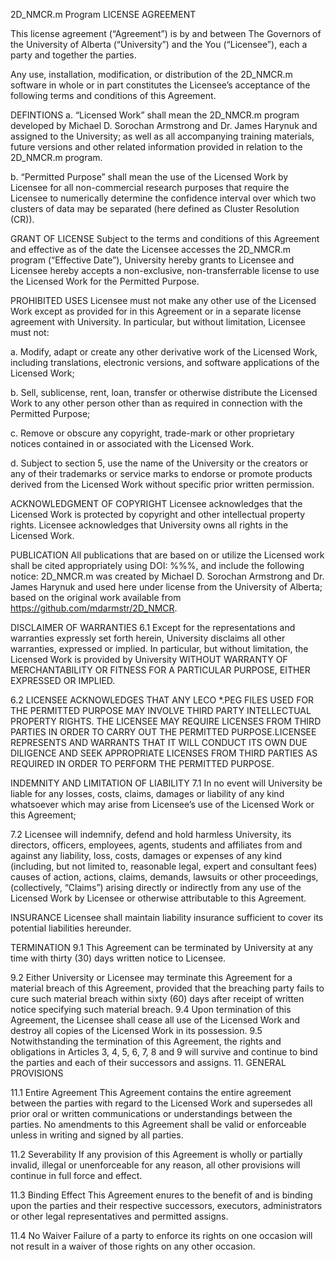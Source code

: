 2D_NMCR.m Program LICENSE AGREEMENT

This license agreement (“Agreement”) is by and between The Governors of the University of Alberta (“University”) and the You (“Licensee”), each a party and together the parties.

Any use, installation, modification, or distribution of the 2D_NMCR.m software in whole or in part constitutes the Licensee’s acceptance of the following terms and conditions of this Agreement.

DEFINTIONS
a. “Licensed Work” shall mean the 2D_NMCR.m program developed by Michael D. Sorochan Armstrong and Dr. James Harynuk and assigned to the University; as well as all accompanying training materials, future versions and other related information provided in relation to the 2D_NMCR.m program.

b. “Permitted Purpose” shall mean the use of the Licensed Work by Licensee for all non-commercial research purposes that require the Licensee to numerically determine the confidence interval over which two clusters of data may be separated (here defined as Cluster Resolution (CR)).

GRANT OF LICENSE
Subject to the terms and conditions of this Agreement and effective as of the date the Licensee accesses the 2D_NMCR.m program (“Effective Date”), University hereby grants to Licensee and Licensee hereby accepts a non-exclusive, non-transferrable license to use the Licensed Work for the Permitted Purpose.

PROHIBITED USES
Licensee must not make any other use of the Licensed Work except as provided for in this Agreement or in a separate license agreement with University. In particular, but without limitation, Licensee must not:

a. Modify, adapt or create any other derivative work of the Licensed Work, including translations, electronic versions, and software applications of the Licensed Work;

b. Sell, sublicense, rent, loan, transfer or otherwise distribute the Licensed Work to any other person other than as required in connection with the Permitted Purpose;

c. Remove or obscure any copyright, trade-mark or other proprietary notices contained in or associated with the Licensed Work.

d. Subject to section 5, use the name of the University or the creators or any of their trademarks or service marks to endorse or promote products derived from the Licensed Work without specific prior written permission.

ACKNOWLEDGMENT OF COPYRIGHT
Licensee acknowledges that the Licensed Work is protected by copyright and other intellectual property rights. Licensee acknowledges that University owns all rights in the Licensed Work.

PUBLICATION
All publications that are based on or utilize the Licensed work shall be cited appropriately using DOI: %%%, and include the following notice: 2D_NMCR.m was created by Michael D. Sorochan Armstrong and Dr. James Harynuk and used here under license from the University of Alberta; based on the original work available from https://github.com/mdarmstr/2D_NMCR.

DISCLAIMER OF WARRANTIES
6.1 Except for the representations and warranties expressly set forth herein, University disclaims all other warranties, expressed or implied. In particular, but without limitation, the Licensed Work is provided by University WITHOUT WARRANTY OF MERCHANTABILITY OR FITNESS FOR A PARTICULAR PURPOSE, EITHER EXPRESSED OR IMPLIED.

6.2 LICENSEE ACKNOWLEDGES THAT ANY LECO *.PEG FILES USED FOR THE PERMITTED PURPOSE MAY INVOLVE THIRD PARTY INTELLECTUAL PROPERTY RIGHTS. THE LICENSEE MAY REQUIRE LICENSES FROM THIRD PARTIES IN ORDER TO CARRY OUT THE PERMITTED PURPOSE.LICENSEE REPRESENTS AND WARRANTS THAT IT WILL CONDUCT ITS OWN DUE DILIGENCE AND SEEK APPROPRIATE LICENSES FROM THIRD PARTIES AS REQUIRED IN ORDER TO PERFORM THE PERMITTED PURPOSE.

INDEMNITY AND LIMITATION OF LIABILITY
7.1 In no event will University be liable for any losses, costs, claims, damages or liability of any kind whatsoever which may arise from Licensee’s use of the Licensed Work or this Agreement;

7.2 Licensee will indemnify, defend and hold harmless University, its directors, officers, employees, agents, students and affiliates from and against any liability, loss, costs, damages or expenses of any kind (including, but not limited to, reasonable legal, expert and consultant fees) causes of action, actions, claims, demands, lawsuits or other proceedings, (collectively, “Claims”) arising directly or indirectly from any use of the Licensed Work by Licensee or otherwise attributable to this Agreement.

INSURANCE
Licensee shall maintain liability insurance sufficient to cover its potential liabilities hereunder.

TERMINATION
9.1 This Agreement can be terminated by University at any time with thirty (30) days written notice to Licensee.

9.2 Either University or Licensee may terminate this Agreement for a material breach of this Agreement, provided that the breaching party fails to cure such material breach within sixty (60) days after receipt of written notice specifying such material breach.
9.4 Upon termination of this Agreement, the Licensee shall cease all use of the Licensed Work and destroy all copies of the Licensed Work in its possession. 9.5 Notwithstanding the termination of this Agreement, the rights and obligations in Articles 3, 4, 5, 6, 7, 8 and 9 will survive and continue to bind the parties and each of their successors and assigns. 11. GENERAL PROVISIONS

11.1 Entire Agreement This Agreement contains the entire agreement between the parties with regard to the Licensed Work and supersedes all prior oral or written communications or understandings between the parties. No amendments to this Agreement shall be valid or enforceable unless in writing and signed by all parties.

11.2 Severability If any provision of this Agreement is wholly or partially invalid, illegal or unenforceable for any reason, all other provisions will continue in full force and effect.

11.3 Binding Effect This Agreement enures to the benefit of and is binding upon the parties and their respective successors, executors, administrators or other legal representatives and permitted assigns.

11.4 No Waiver Failure of a party to enforce its rights on one occasion will not result in a waiver of those rights on any other occasion.
